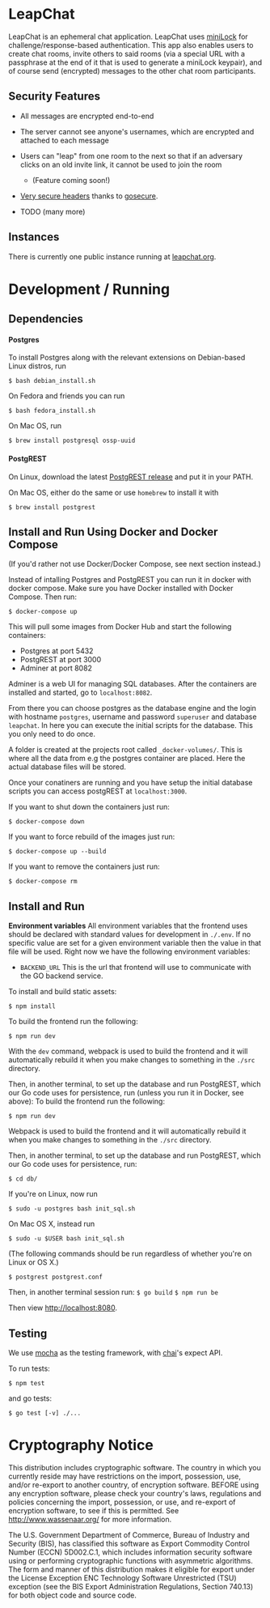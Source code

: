 # LeapChat

LeapChat is an ephemeral chat application.  LeapChat uses
[miniLock](https://minilock.io) for challenge/response-based
authentication. This app also enables users to create chat rooms,
invite others to said rooms (via a special URL with a passphrase at
the end of it that is used to generate a miniLock keypair), and of
course send (encrypted) messages to the other chat room participants.


## Security Features

- All messages are encrypted end-to-end

- The server cannot see anyone's usernames, which are encrypted and
  attached to each message

- Users can "leap" from one room to the next so that if an adversary
  clicks on an old invite link, it cannot be used to join the room
  - (Feature coming soon!)

- [Very secure headers](https://securityheaders.io/?q=https%3A%2F%2Fwww.leapchat.org&followRedirects=on)
  thanks to [gosecure](https://github.com/cryptag/gosecure).

- TODO (many more)


## Instances

There is currently one public instance running at
[leapchat.org](https://www.leapchat.org).


# Development / Running

## Dependencies

#### Postgres

To install Postgres along with the relevant extensions on Debian-based
Linux distros, run

``` $ bash debian_install.sh ```

On Fedora and friends you can run

```$ bash fedora_install.sh ```

On Mac OS, run

``` $ brew install postgresql ossp-uuid ```


#### PostgREST

On Linux, download the latest
[PostgREST release](https://github.com/begriffs/postgrest/releases)
and put it in your PATH.

On Mac OS, either do the same or use `homebrew` to install it with

``` $ brew install postgrest ```


## Install and Run Using Docker and Docker Compose

(If you'd rather not use Docker/Docker Compose, see next section
instead.)

Instead of intalling Postgres and PostgREST you can run it in docker with docker compose.
Make sure you have Docker installed with Docker Compose. Then run:

``` $ docker-compose up ```

This will pull some images from Docker Hub and start the following
containers:

- Postgres at port 5432
- PostgREST at port 3000
- Adminer at port 8082

Adminer is a web UI for managing SQL databases. After the containers
are installed and started, go to `localhost:8082`.

From there you can choose postgres as the database engine and the
login with hostname `postgres`, username and password `superuser` and
database `leapchat`.  In here you can execute the initial scripts for
the database. This you only need to do once.

A folder is created at the projects root called
`_docker-volumes/`. This is where all the data from e.g the postgres
container are placed.  Here the actual database files will be stored.

Once your conatiners are running and you have setup the initial
database scripts you can access postgREST at `localhost:3000`.

If you want to shut down the containers just run:

``` $ docker-compose down ```

If you want to force rebuild of the images just run:

``` $ docker-compose up --build ```

If you want to remove the containers just run:

``` $ docker-compose rm ```


## Install and Run

**Environment variables**
All environment variables that the frontend uses should be declared with standard values for development in `./.env`.
If no specific value are set for a given environment variable then the value in that file will be used.
Right now we have the following environment variables:
 - `BACKEND_URL` This is the url that frontend will use to communicate with the GO backend service.

To install and build static assets:

``` $ npm install ```


To build the frontend run the following:

``` $ npm run dev ```

With the `dev` command, webpack is used to build the frontend and it
will automatically rebuild it when you make changes to something in
the `./src` directory.

Then, in another terminal, to set up the database and run PostgREST,
which our Go code uses for persistence, run (unless you run it in Docker, see above):
To build the frontend run the following:

``` $ npm run dev ```

Webpack is used to build the frontend and it will automatically rebuild it when you make changes to something in the `./src` directory.

Then, in another terminal, to set up the database and run PostgREST,
which our Go code uses for persistence, run:

``` $ cd db/ ```

If you're on Linux, now run

``` $ sudo -u postgres bash init_sql.sh ```

On Mac OS X, instead run

``` $ sudo -u $USER bash init_sql.sh ```

(The following commands should be run regardless of whether you're on
Linux or OS X.)

``` $ postgrest postgrest.conf ```

Then, in another terminal session run:
``` $ go build ```
``` $ npm run be ```

Then view <http://localhost:8080>.


## Testing

We use [mocha](https://mochajs.org/) as the testing framework, with
[chai](http://chaijs.com/)'s expect API.

To run tests:

``` $ npm test ```

and go tests:

``` $ go test [-v] ./... ```


# Cryptography Notice

This distribution includes cryptographic software. The country in which you currently reside may have restrictions on the import, possession, use, and/or re-export to another country, of encryption software.
BEFORE using any encryption software, please check your country's laws, regulations and policies concerning the import, possession, or use, and re-export of encryption software, to see if this is permitted.
See <http://www.wassenaar.org/> for more information.

The U.S. Government Department of Commerce, Bureau of Industry and Security (BIS), has classified this software as Export Commodity Control Number (ECCN) 5D002.C.1, which includes information security software using or performing cryptographic functions with asymmetric algorithms.
The form and manner of this distribution makes it eligible for export under the License Exception ENC Technology Software Unrestricted (TSU) exception (see the BIS Export Administration Regulations, Section 740.13) for both object code and source code.
